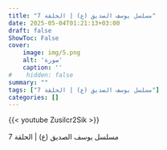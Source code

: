 ```yaml
---
title: "مسلسل يوسف الصديق (ع) | الحلقة 7"
date: 2025-05-04T01:21:13+03:00
draft: false
ShowToc: False
cover:
    image: img/5.png
    alt: 'صورة'
    caption: ''
#    hidden: false
summary: ""
tags: ["مسلسل يوسف الصديق (ع) | الحلقة 7"]
categories: []
---
```


{{< youtube Zusilcr2Sik >}}  
 <br>
مسلسل يوسف الصديق (ع) | الحلقة 7